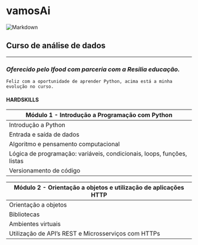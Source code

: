 # vamosAi
![Markdown](https://ik.imagekit.io/4y9ur9htnpx/ifood_tRwvW9t1W.jpeg)

 ## Curso de análise de dados
 *** 
 ### _Oferecido pelo Ifood com parceria com a Resilia educação._
    Feliz com a oportunidade de aprender Python, acima está a minha evolução no curso.  


#### **HARDSKILLS**
 | Módulo 1 - Introdução a Programação com Python | 
| -------------------------------------------------| 
| Introdução a Python | 
| Entrada e saída de dados | 
| Algoritmo e pensamento computacional | 
|Lógica de programação: variáveis, condicionais, loops, funções, listas|
|Versionamento de código|


| Módulo 2 - Orientação a objetos e utilização de aplicações HTTP | 
| -------------------------------------------------| 
| Orientação a objetos| 
| Bibliotecas| 
| Ambientes virtuais| 
|Utilização de API’s REST e Microsserviços com HTTPs|

